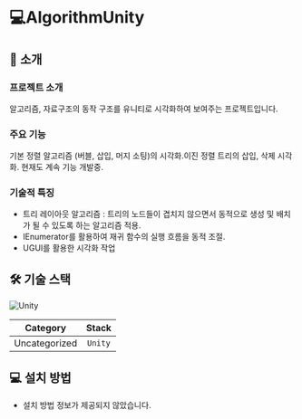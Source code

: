 # 💻AlgorithmUnity
## 🚀 소개
### 프로젝트 소개
알고리즘, 자료구조의 동작 구조를 유니티로 시각화하여 보여주는 프로젝트입니다.

### 주요 기능
기본 정렬 알고리즘 (버블, 삽입, 머지 소팅)의 시각화.이진 정렬 트리의 삽입, 삭제 시각화. 현재도 계속 기능 개발중.

### 기술적 특징
- 트리 레이아웃 알고리즘 : 트리의 노드들이 겹치지 않으면서 동적으로 생성 및 배치가 될 수 있도록 하는 알고리즘 적용.
- IEnumerator를 활용하여 재귀 함수의 실행 흐름을 동적 조절.
- UGUI를 활용한 시각화 작업

## 🛠️ 기술 스택
![Unity](https://img.shields.io/badge/Unity-000000?style=for-the-badge&logo=unity&logoColor=white) 

| **Category** | **Stack** |
|:------------:|:----------:|
| Uncategorized | `Unity` |


## 💻 설치 방법
- 설치 방법 정보가 제공되지 않았습니다.


